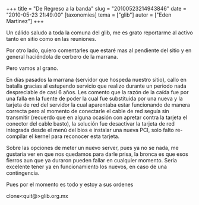 +++
title = "De Regreso a la banda"
slug = "20100523214943846"
date = "2010-05-23 21:49:00"
[taxonomies]
tema = ["glib"]
autor = ["Eden Martinez"]
+++

Un cálido saludo a toda la comuna del glib, me es grato reportarme al
activo tanto en sitio como en las reuniones.

Por otro lado, quiero comentarles que estaré mas al pendiente del sitio
y en general haciéndola de cerbero de la marrana.

Pero vamos al grano.

<!-- more -->
En días pasados la marrana (servidor que hospeda nuestro sitio), callo
en batalla gracias al estupendo servicio que realizo durante un periodo
nada despreciable de casi 6 años. Les comento que la razón de la caída
fue por una falla en la fuente de poder la cual fue substituida por una
nueva y la tarjeta de red del servidor la cual aparentaba estar
funcionando de manera correcta pero al momento de conectarle el cable de
red seguía sin transmitir (recuerdo que en alguna ocasión con apretar
contra la tarjeta el conector del cable basto), la solución fue
desactivar la tarjeta de red integrada desde el menú del bios e instalar
una nueva PCI, solo falto re-compilar el kernel para reconocer esta
tarjeta.

Sobre las opciones de meter un nuevo server, pues ya no se nada, me
gustaría ver en que nos quedamos para darle prisa, la bronca es que esos
fierros aun que ya duraron pueden fallar en cualquier momento. Seria
excelente tener ya en funcionamiento los nuevos, en caso de una
contingencia.

Pues por el momento es todo y estoy a sus ordenes

clone\<quit@\>glib.org.mx

